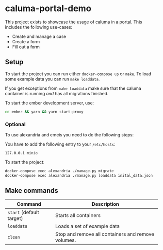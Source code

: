 # caluma-portal-demo

This project exists to showcase the usage of caluma in a portal.
This includes the following use-cases:
- Create and manage a case
- Create a form 
- Fill out a form

## Setup
To start the project you can run either `docker-compose up`
or `make`. To load some example data you can run `make loaddata`.

If you get exceptions from `make loaddata` make sure that the caluma container
is running *and* has all migrations finished.

To start the ember development server, use:
```bash
cd ember && yarn && yarn start-proxy
```

### Optional

To use alexandria and emeis you need to do the following steps:

You have to add the following entry to your `/etc/hosts`:
```
127.0.0.1 minio
```

To start the project:
```bash
docker-compose exec alexandria ./manage.py migrate
docker-compose exec alexandria ./manage.py loaddata inital_data.json
```

## Make commands

| Command                 | Description                                        |
| ----------------------- | -------------------------------------------------- |
| `start` (default target)| Starts all containers                              |
| `loaddata`              | Loads a set of example data                        |
| `clean`                 | Stop and remove all containers and remove volumes. |
